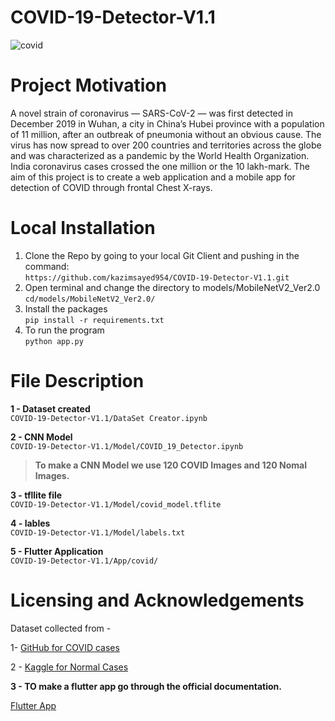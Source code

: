 # COVID-19-Detector-V1.1

![covid](https://user-images.githubusercontent.com/44340485/91087254-cf2edc80-e66d-11ea-8fa5-203aad2583d4.jpg)


# Project Motivation

A novel strain of coronavirus — SARS-CoV-2 — was first detected in December 2019 in Wuhan, a city in China’s Hubei province with a population of 11 million, after an outbreak of pneumonia without an obvious cause. The virus has now spread to over 200 countries and territories across the globe and was characterized as a pandemic by the World Health Organization. India coronavirus cases crossed the one million or the 10 lakh-mark. 
The aim of this project is to create a web application and a mobile app for detection of COVID through frontal Chest X-rays.

# Local Installation 
1. Clone the Repo by going to your local Git Client and pushing in the command:</br>
`https://github.com/kazimsayed954/COVID-19-Detector-V1.1.git`
2. Open terminal and change the directory to models/MobileNetV2_Ver2.0 <br>
`cd/models/MobileNetV2_Ver2.0/`
3. Install the packages <br>
`pip install -r requirements.txt`
4. To run the program <br>
`python app.py`

# File Description

**1 - Dataset created** <br>
`COVID-19-Detector-V1.1/DataSet Creator.ipynb
`

**2 - CNN Model** <br>
`COVID-19-Detector-V1.1/Model/COVID_19_Detector.ipynb
`

> **To make a CNN Model we use 120 COVID Images and 120 Nomal Images.**


**3 - tfllite file** <br>
`COVID-19-Detector-V1.1/Model/covid_model.tflite
`

**4 - lables** <br>
`COVID-19-Detector-V1.1/Model/labels.txt
`

**5 - Flutter Application** <br>
`COVID-19-Detector-V1.1/App/covid/
`

# Licensing and Acknowledgements

Dataset collected from -

1- [GitHub for COVID cases](https://github.com/ieee8023/covid-chestxray-dataset)

2 - [Kaggle for Normal Cases](https://www.kaggle.com/paultimothymooney/chest-xray-pneumonia)

**3 - TO make a flutter app go through the official documentation.**

[Flutter App](https://flutter.dev/docs/get-started/install)
